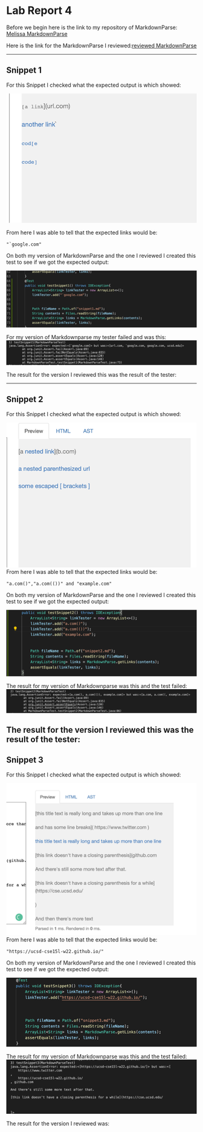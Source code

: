 # Lab Report 4
Before  we begin here is the link to my repository of MarkdownParse:
[Melissa MarkdownParse](https://github.com/melissaesantos/markdown-parse)

Here is the link for the MarkdownParse I reviewed:[reviewed MarkdownParse](https://github.com/merrickqiu/markdown-parse)

---
Snippet 1
---

For this Snippet I checked what the expected output is which showed:

![Image](1expected.png)

From here I was able to tell that the expected links would be:
```
"`google.com"
```
On both my version of MarkdownParse and the one I reviewed I created this test to see if we got the expected output:

![Image](test1ME.png)

For my version of Markdownparse my tester failed and was this:
![Image](error1me.png)


The result for the version I reviewed this was the result of the tester:



---
Snippet 2
---

For this Snippet I checked what the expected output is which showed:

![Image](2expected.png)
From here I was able to tell that the expected links would be:
```
"a.com()","a.com(())" and "example.com"

```
On both my version of MarkdownParse and the one I reviewed I created this test to see if we got the expected output:

![Image](test2ME.png)


The result for my version of Markdownparse was this and the test failed:
![Image](error2me.png)


The result for the version I reviewed this was the result of the tester:
---
Snippet 3
---

For this Snippet I checked what the expected output is which showed:

![Image](3expected.png)
From here I was able to tell that the expected links would be:
```
"https://ucsd-cse15l-w22.github.io/"
```
On both my version of MarkdownParse and the one I reviewed I created this test to see if we got the expected output:

![Image](test3ME.png)

The result for my version of Markdownparse was this and the test failed:
![Image](error3me.png)

The result for the version I reviewed was:


